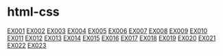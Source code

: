 # html-css
<a href="https://jhonatanccsouza.github.io/html-css/exercicios/ex001/">EX001</a>
<a href="https://jhonatanccsouza.github.io/html-css/exercicios/ex002">EX002</a>
<a href="https://jhonatanccsouza.github.io/html-css/exercicios/ex003">EX003</a>
<a href="https://jhonatanccsouza.github.io/html-css/exercicios/ex004">EX004</a>
<a href="https://jhonatanccsouza.github.io/html-css/exercicios/ex005">EX005</a>
<a href="https://jhonatanccsouza.github.io/html-css/exercicios/ex006">EX006</a>
<a href="https://jhonatanccsouza.github.io/html-css/exercicios/ex007">EX007</a>
<a href="https://jhonatanccsouza.github.io/html-css/exercicios/ex008">EX008</a>
<a href="https://jhonatanccsouza.github.io/html-css/exercicios/ex009">EX009</a>
<a href="https://jhonatanccsouza.github.io/html-css/exercicios/ex010">EX010</a>
<a href="https://jhonatanccsouza.github.io/html-css/exercicios/ex011">EX011</a>
<a href="https://jhonatanccsouza.github.io/html-css/exercicios/ex012">EX012</a>
<a href="https://jhonatanccsouza.github.io/html-css/exercicios/ex013">EX013</a>
<a href="https://jhonatanccsouza.github.io/html-css/exercicios/ex014">EX014</a>
<a href="https://jhonatanccsouza.github.io/html-css/exercicios/ex015">EX015</a>
<a href="https://jhonatanccsouza.github.io/html-css/exercicios/ex016">EX016</a>
<a href="https://jhonatanccsouza.github.io/html-css/exercicios/ex017">EX017</a>
<a href="https://jhonatanccsouza.github.io/html-css/exercicios/ex018">EX018</a>
<a href="https://jhonatanccsouza.github.io/html-css/exercicios/ex019">EX019</a>
<a href="https://jhonatanccsouza.github.io/html-css/exercicios/ex020">EX020</a>
<a href="https://jhonatanccsouza.github.io/html-css/exercicios/ex021">EX021</a>
<a href="https://jhonatanccsouza.github.io/html-css/exercicios/ex022">EX022</a>
<a href="https://jhonatanccsouza.github.io/html-css/exercicios/ex023">EX023</a>